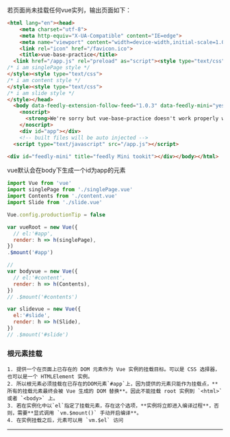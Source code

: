 

若页面尚未挂载任何vue实列，输出页面如下：

```html
<html lang="en"><head>
    <meta charset="utf-8">
    <meta http-equiv="X-UA-Compatible" content="IE=edge">
    <meta name="viewport" content="width=device-width,initial-scale=1.0">
    <link rel="icon" href="/favicon.ico">
    <title>vue-base-practice</title>
  <link href="/app.js" rel="preload" as="script"><style type="text/css">
/* i am singlePage style */
</style><style type="text/css">
/* i am content style */
</style><style type="text/css">
/* i am slide style */
</style></head>
  <body data-feedly-extension-follow-feed="1.0.3" data-feedly-mini="yes" cz-shortcut-listen="true">
    <noscript>
      <strong>We're sorry but vue-base-practice doesn't work properly without JavaScript enabled. Please enable it to continue.</strong>
    </noscript>
    <div id="app"></div>
    <!-- built files will be auto injected -->
  <script type="text/javascript" src="/app.js"></script>

<div id="feedly-mini" title="feedly Mini tookit"></div></body></html>
```

vue默认会在body下生成一个id为app的元素

```javascript
import Vue from 'vue'
import singlePage from './singlePage.vue'
import Contents from './content.vue'
import Slide from './slide.vue'

Vue.config.productionTip = false

var vueRoot = new Vue({
  // el:'#app',
  render: h => h(singlePage),
})
.$mount('#app')

// 
var bodyvue = new Vue({
  // el:'#content',
  render: h => h(Contents),
})
// .$mount('#contents')

var slidevue = new Vue({
  el:'#slide',
  render: h => h(Slide),
})
// .$mount('#slide')
```



### 根元素挂载

	1. 提供一个在页面上已存在的 DOM 元素作为 Vue 实例的挂载目标。可以是 CSS 选择器，也可以是一个 HTMLElement 实例。
 	2. 所以根元素必须挂载在已存在的DOM元素`#app`上，因为提供的元素只能作为挂载点，**所有的挂载元素最终会被 Vue 生成的 DOM 替换**。因此不能挂载 root 实例到 `<html>` 或者 `<body>` 上。
 	3. 若在实例化中以`el`指定了挂载元素，存在这个选项，**实例将立即进入编译过程**，否则，需要**显式调用 `vm.$mount()` 手动开启编译**。
 	4. 在实例挂载之后，元素可以用 `vm.$el` 访问



-----





